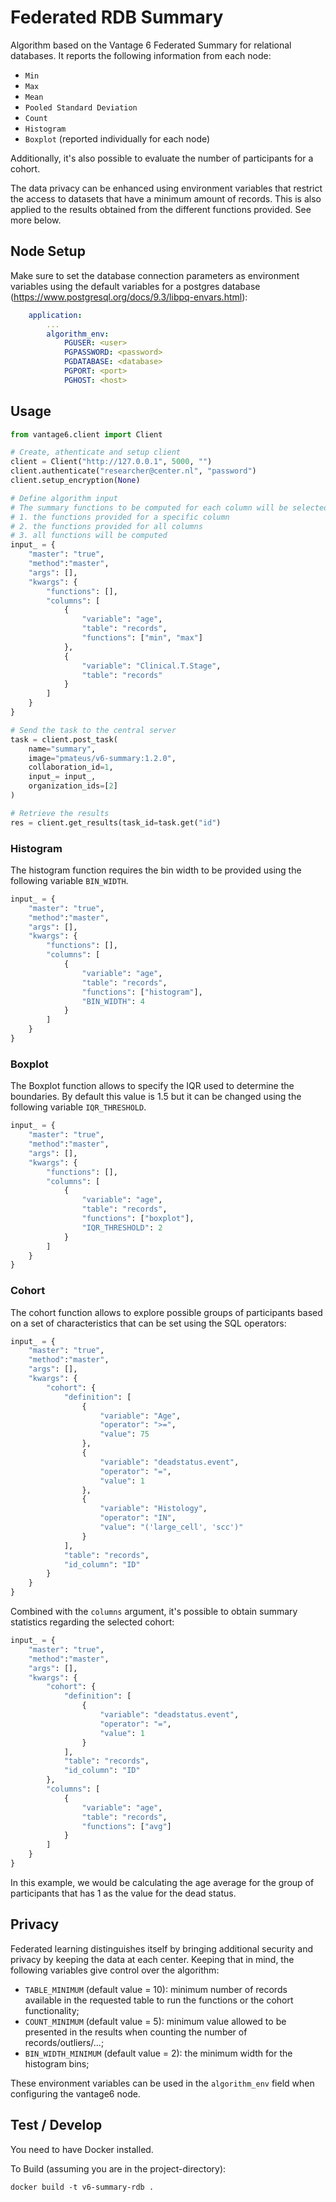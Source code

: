# Federated RDB Summary

Algorithm based on the Vantage 6 Federated Summary for relational databases.
It reports the following information from each node:
- `Min`
- `Max`
- `Mean`
- `Pooled Standard Deviation`
- `Count`
- `Histogram`
- `Boxplot` (reported individually for each node)

Additionally, it's also possible to evaluate the number of participants for a cohort.

The data privacy can be enhanced using environment variables that restrict the access to
datasets that have a minimum amount of records. This is also applied to the results obtained 
from the different functions provided. See more below.

## Node Setup

Make sure to set the database connection parameters as environment variables using the default variables for a postgres database (https://www.postgresql.org/docs/9.3/libpq-envars.html):

```yaml
    application:
        ...
        algorithm_env:
            PGUSER: <user>
            PGPASSWORD: <password>
            PGDATABASE: <database>
            PGPORT: <port>
            PGHOST: <host>
```

## Usage
```python
from vantage6.client import Client

# Create, athenticate and setup client
client = Client("http://127.0.0.1", 5000, "")
client.authenticate("researcher@center.nl", "password")
client.setup_encryption(None)

# Define algorithm input
# The summary functions to be computed for each column will be selected in the following order:
# 1. the functions provided for a specific column
# 2. the functions provided for all columns
# 3. all functions will be computed
input_ = {
    "master": "true",
    "method":"master", 
    "args": [], 
    "kwargs": {
        "functions": [],
        "columns": [
            {
                "variable": "age",
                "table": "records",
                "functions": ["min", "max"]
            },
            {
                "variable": "Clinical.T.Stage",
                "table": "records"
            }
        ]
    }
}

# Send the task to the central server
task = client.post_task(
    name="summary",
    image="pmateus/v6-summary:1.2.0",
    collaboration_id=1,
    input_= input_,
    organization_ids=[2]
)

# Retrieve the results
res = client.get_results(task_id=task.get("id")
```

### Histogram

The histogram function requires the bin width to be provided using the following variable `BIN_WIDTH`.

```python
input_ = {
    "master": "true",
    "method":"master", 
    "args": [], 
    "kwargs": {
        "functions": [],
        "columns": [
            {
                "variable": "age",
                "table": "records",
                "functions": ["histogram"],
                "BIN_WIDTH": 4
            }
        ]
    }
}
```

### Boxplot

The Boxplot function allows to specify the IQR used to determine the boundaries.
By default this value is 1.5 but it can be changed using the following variable `IQR_THRESHOLD`.

```python
input_ = {
    "master": "true",
    "method":"master", 
    "args": [], 
    "kwargs": {
        "functions": [],
        "columns": [
            {
                "variable": "age",
                "table": "records",
                "functions": ["boxplot"],
                "IQR_THRESHOLD": 2
            }
        ]
    }
}
```

### Cohort

The cohort function allows to explore possible groups of participants based on a set of 
characteristics that can be set using the SQL operators:

```python
input_ = {
    "master": "true",
    "method":"master", 
    "args": [], 
    "kwargs": {
        "cohort": {
            "definition": [
                {
                    "variable": "Age",
                    "operator": ">=",
                    "value": 75
                },
                {
                    "variable": "deadstatus.event",
                    "operator": "=",
                    "value": 1
                },
                {
                    "variable": "Histology",
                    "operator": "IN",
                    "value": "('large_cell', 'scc')"
                }
            ],
            "table": "records",
            "id_column": "ID"
        }
    }
}
```

Combined with the `columns` argument, it's possible to obtain summary statistics 
regarding the selected cohort:

```python
input_ = {
    "master": "true",
    "method":"master", 
    "args": [], 
    "kwargs": {
        "cohort": {
            "definition": [
                {
                    "variable": "deadstatus.event",
                    "operator": "=",
                    "value": 1
                }
            ],
            "table": "records",
            "id_column": "ID"
        },
        "columns": [
            {
                "variable": "age",
                "table": "records",
                "functions": ["avg"]
            }
        ]
    }
}
```

In this example, we would be calculating the age average for the group of 
participants that has 1 as the value for the dead status.

## Privacy

Federated learning distinguishes itself by bringing additional security and privacy 
by keeping the data at each center.
Keeping that in mind, the following variables give control over the algorithm:
- `TABLE_MINIMUM` (default value = 10): minimum number of records available in the 
requested table to run the functions or the cohort functionality;
- `COUNT_MINIMUM` (default value = 5): minimum value allowed to be presented in the 
results when counting the number of records/outliers/...;
- `BIN_WIDTH_MINIMUM` (default value = 2): the minimum width for the histogram bins;

These environment variables can be used in the `algorithm_env` field when configuring 
the vantage6 node.

## Test / Develop

You need to have Docker installed.

To Build (assuming you are in the project-directory):
```
docker build -t v6-summary-rdb .
```
